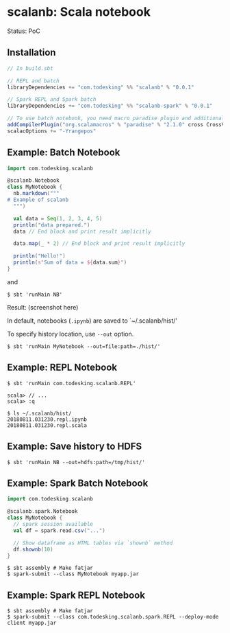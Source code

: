 # scalanb: Scala notebook

Status: PoC

## Installation

```sbt
// In build.sbt

// REPL and batch
libraryDependencies += "com.todesking" %% "scalanb" % "0.0.1"

// Spark REPL and Spark batch
libraryDependencies += "com.todesking" %% "scalanb-spark" % "0.0.1"

// To use batch notebook, you need macro paradise plugin and additional compiler options.
addCompilerPlugin("org.scalamacros" % "paradise" % "2.1.0" cross CrossVersion.full)
scalacOptions += "-Yrangepos"
```

## Example: Batch Notebook

```scala
import com.todesking.scalanb

@scalanb.Notebook
class MyNotebook {
  nb.markdown("""
# Example of scalanb
  """)

  val data = Seq(1, 2, 3, 4, 5)
  println("data prepared.")
  data // End block and print result implicitly

  data.map(_ * 2) // End block and print result implicitly

  println("Hello!")
  println(s"Sum of data = ${data.sum}")
}
```

and

```shellsession
$ sbt 'runMain NB'
```

Result: (screenshot here)

In default, notebooks (`.ipynb`) are saved to `~/.scalanb/hist/'


To specify history location, use `--out` option.

```shellsession
$ sbt 'runMain MyNotebook --out=file:path=./hist/'
```

## Example: REPL Notebook

```shellsession
$ sbt 'runMain com.todesking.scalanb.REPL'

scala> // ...
scala> :q

$ ls ~/.scalanb/hist/
20180811.031230.repl.ipynb
20180811.031230.repl.scala
```

## Example: Save history to HDFS

```shellsession
$ sbt 'runMain NB --out=hdfs:path=/tmp/hist/'
```

## Example: Spark Batch Notebook

```scala
import com.todesking.scalanb

@scalanb.spark.Notebook
class MyNotebook {
  // spark session available
  val df = spark.read.csv("...")

  // Show dataframe as HTML tables via `shownb` method
  df.shownb(10)
}
```

```shellsession
$ sbt assembly # Make fatjar
$ spark-submit --class MyNotebook myapp.jar
```

## Example: Spark REPL Notebook

```shellsession
$ sbt assembly # Make fatjar
$ spark-submit --class com.todesking.scalanb.spark.REPL --deploy-mode client myapp.jar
```
